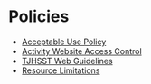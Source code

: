 # Policies

- [Acceptable Use Policy](aup.md)
- [Activity Website Access Control](activity-site-access-control.md)
- [TJHSST Web Guidelines](guidelines.md)
- [Resource Limitations](resource-limits.md)
